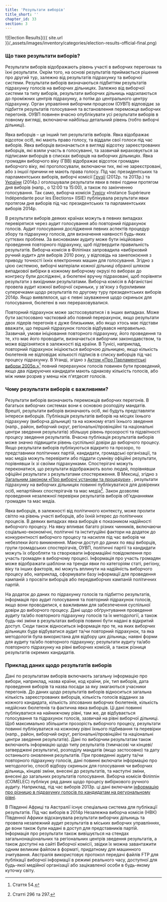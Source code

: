 ```yaml
---
title: 'Результати виборів'
title_short: ''
chapter_id: 33
section: 3
---
```


![Election Results]({{ site.url }}/\_assets/images/inventory/categories/election-results-official-final.png)

### Що таке результати виборів?

Результати виборів відображають рівень участі в виборчих перегонах та їхні результати. Окрім того, на основі результатів приймається рішення про другий тур, залежно від результатів підрахунку та виборчої системи. Результати виборів визначаються підбиттям результатів підрахунку голосів на виборчих дільницях. Залежно від виборчої системи та типу виборів, результати виборчих дільниць надсилаються до проміжних центрів підрахунку, а потім до центрального центру підрахунку. Орган управління виборчим процесом (ОУВП) відповідає за підбиття результатів голосування та встановлення переможця виборчих перегонів. ОУВП повинен вчасно опублікувати усі результати виборів в повному вигляді, включаючи найбільш детальний рівень (тобто виборчі дільниці).

Явка виборців – це інший тип результатів виборів. Явка відображає відсоток осіб, які мають право голосу, та віддали свої голоси під час виборів. Явка виборців визначається в вигляді відсотку зареєстрованих виборців, які взяли участь в голосуванні, та зазвичай вираховується за підписами виборців в списках виборців на виборчих дільницях. Явка громадян виборчого віку (ГВВ) відображає відсоток громадян виборчого віку, які проголосували, включаючи тих, які не зареєстровані, або з іншої причини не мають права голосу. Під час президентських та парламентських виборів, виборчі комісії [Грузії](http://cesko02-01.itdc.ge/uk/mediisatvis-4-ge/pres-relizebi-13-ge/informacia-kenchisyris-mimdinareobis-da-amomrchevelta-aqtivobis-shesaxeb-1200-st-is-mdgomareobit.page) (2012р. та 2013р.) та [України](http://www.cvk.gov.ua/pls/vp2014/WP063?pt00_t001f01=702&PT001F01=702) (2014р.) оголошували результати явки в певні години протягом дня виборів (напр., о 12:00 та 15:00), а також по закінченню голосування. Так само, виборча комісія [Тунісу](http://www.isie.tn/ar/communiques-ar/%D8%A7%D9%84%D8%B1%D8%A6%D8%A7%D8%B3%D9%8A%D8%A9-%D9%86%D8%B3%D8%A8%D8%A9-%D9%85%D8%B4%D8%A7%D8%B1%D9%83%D8%A9-%D8%A8%D9%84%D8%BA%D8%AA-53-7/) «Instance Supérieure Indépendante pour les Élections» (ISIE) публікувала результати явки протягом дня виборів під час президентських та парламентських виборів 2014р.

В результати виборів деяких країнах можуть в певних випадках перевірятися через аудит голосування або повторний підрахунок голосів. Аудит голосування дослідження певних аспектів процедур збору та підрахунку голосів, для визначення наявності будь-яких суттєвих проблем. За висновками аудиту може бути ініційовано проведення повторного підрахунку, щоб підтвердити правильність результатів. Виборча комісія в Філіпінах запровадила «вибірковий ручний аудит» для виборів 2010 року, у відповідь на занепокоєння з приводу точності їхніх електронних машин для голосування. Згідно з цією системою, виборчі матеріали кожної дільниці обраної шляхом випадкової вибірки в кожному виборчому окрузі по виборах до конгресу були досліджені, а бюлетені вручну підраховані, щоб порівняти результати з вихідними результатами. Виборча комісія в Афганістані провела аудит кожної виборчої скриньки, у зв'язку з бурхливими суперечками щодо результатів по другому туру президентських виборів 2014р. Якщо виявлялося, що є певні зауваження щодо скриньок для голосування, бюлетені в них перераховувалися.

Повторний підрахунок може застосовуватися і в інших випадках. Може бути застосовано частковий або повний перерахунок, якщо результати двох лідерів перегонів є дуже близькими, або якщо хтось має підстави вважати, що перший підрахунок голосів відбувався неправильно. Зазвичай, умови ініціювання повторного підрахунку, його проведення та те, хто має його проводити, визначається виборчим законодавством, та може відрізнятися в залежності від країни. В Тунісі, наприклад, повторний підрахунок ініціюється виборчою дільницею, якщо кількість бюлетенів не відповідає кількості підписів в списку виборців під час процесу підрахунку. В Уганді, згідно з [Актом «Про Парламентські вибори 2005р.»](http://aceproject.org/ero-en/regions/africa/UG/uganda-parliamentary-elections-act-2005/)[^1] повний перерахунок голосів повинен бути проведений, якщо два лідируючих кандидати мають однакову кількість голосів, або між ними розрив у менш ніж п'ятдесят голосів.

### Чому результати виборів є важливими?

Результати виборів визначають переможців виборчих перегонів. В багатьох виборчих системах вони є основою розподілу мандатів. Врешті, результати виборів визначають осіб, які будуть представляти інтереси виборців. Публікація результатів виборів на місцях їхнього підрахунку (виборча дільниця) та на кожному етапі їхнього зведення (напр., район, виборчий округ, регіональні/провінційні та національні центри зведення результатів) збільшує рівень прозорості та підзвітності процесу зведення результатів. Вчасна публікація результатів виборів може значно підвищити рівень суспільної довіри до виборчого процесу. Якщо результати виборів публікуються відкрито та прозоро, то представники політичних партій, кандидати, громадські організації, та мас медіа можуть перевірити або піддати сумніву офіційні результати, порівнявши їх зі своїми підрахунками. Спостерігачі можуть переконатися, що результати відображають волю людей, порівнявши офіційні результати з результатами спостереження. В Мексиці, згідно з [Загальним законом «Про виборчі установи та процедури»](http://portales.te.gob.mx/ccje/sites/default/files/GENERAL%20LAW%20ON%20ELECTORAL%20INSTITUTIONS%20AND%20PROCEDURES.pdf) , результати підрахунку на виборчих дільницях повинні публікуватися для довірених осіб, непартійних спостерігачів та мас медіа[^2]. Закон дозволяє проведення незалежної перевірки результатів виборів об'єднаннями громадян та мас медіа.

Явка виборців, в залежності від політичного контексту, може пролити світло на рівень участі виборців, або їхній інтерес до політичних процесів. В деяких випадках явка виборців є показником надійності виборчого процесу. На явку впливає багато різних чинників, включаючи соціально-економічні, політичні та інституційні фактори на додаток до конкурентності виборчого процесу та насилля під час виборів чи небезпеки його виникнення. Маючи доступ до даних по явці виборців, групи громадських спостерігачів, ОУВП, політичні партії та кандидати можуть їх обробляти та створювати інформаційні повідомлення про участь громадян в виборчому процесі. Інформація про участь громадян може відображати шаблони на тренди явки по категоріям статі, регіону, віку та інших факторів, які можуть вплинути на надійність виборчого процесу або, наприклад, сформувати базу інформації для проведення кампаній з просвіти виборців або передвиборчих кампаній політичних партій.

На додаток до даних по підрахунку голосів та підбиттю результатів, інформація про аудит голосування та повторний підрахунок голосів, якщо вони проводилися, є важливими для забезпечення суспільної довіри до виборчого процесу. Дані щодо обґрунтування проведення аудиту та/або повторного підрахунку голосів та їх методології, а також будь-які зміни в результатах виборів повинні бути надані в відкритий доступ. Сюди також відноситься інформація про те, на яких виборчих дільницях буде відбуватися аудит та/чи повторний підрахунок, та яка методологія була використана для відбору цих дільниць; наявні форми для аудиту та/або повторного підрахунку; результати аудиту та/або повторного підрахунку на рівні виборчих комісій, а також різниця результатів окремих кандидатів.

### Приклад даних щодо результатів виборів

Дані по результатам виборів включають загальну інформацію про вибори, наприклад, назва країни, код країни, рік, тип виборів, дата проведення виборів та назва посади за яку змагаються учасники перегонів. До даних щодо результатів виборів відноситься загальна кількість зареєстрованих виборців, кількість голосів відданих за кожного кандидата, кількість зіпсованих виборчих бюлетенів, кількість недійсних бюлетенів та фактична явка виборців. Ці дані повинні публікуватися на найнижчому рівні, там же, де відбувається голосування та підрахунок голосів, зазвичай на рівні виборчої дільниці. Щоб максимально збільшити прозорість виборчого процесу, результати повинні публікуватися на кожному рівні їхнього підбивання та перевірки (напр., район, виборчий округ, регіональні/провінційні та національні центри зведення результатів). Дані по виборчим результатам також включають інформацію щодо типу результатів (тимчасові чи кінцеві/затверджені результати), розподілу мандатів (якщо застосовно) та дату останнього оновлення результатів. При проведенні аудиту та/чи повторного підрахунку голосів, дані повинні включати інформацію про методологію, спосіб відбору скриньок для голосування чи виборчих дільниць, кінцеві зміни, внесені до результатів, та наступні зміни, внесені до загальних результатів голосування. Виборча комісія Філіппін (COMELEC) публікує ряд даних щодо процесу вибіркового ручного аудиту. Наприклад, під час виборів 2013р. ці дані включали [інформацію про різницю в підрахунку голосів по кандидатам на регуональному рівні](http://www.comelec.gov.ph/?r=Archives/RegularElections/2013NLE/RandomManualAudit/RandomManualAuditReport2013/RMAVarianceSummReport).

В Південні Африці та Австралії існує спеціальна система для публікації результатів. Під час виборів в 2014р Незалежна виборча комісія (НВК) Південної Африки відсканувала результати виборчих дільниць та провела незалежний аудит результатів в міських виборчих управліннях, де вони також були надані в доступ для представників партій. Інформація про результати також вивішується на стендах загальнонаціональних та регіональних центрів зведення результатів, а також доступні на сайті Виборчої комісії, звідки їх можна завантажити одним великим файлом в форматі, придатному для машинного зчитування. Австралія використовує протокол передачі файлів FTP для публікації виборчої інформації в режимі реального часу, доступної для будь-якої медійної організації або зацікавленої особи в будь-якому куточку світу.

[^1]: Стаття 54.
[^2]: Статті 296 та 297.
